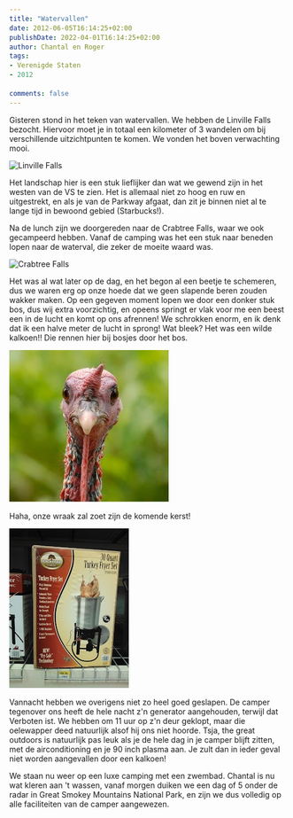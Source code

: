 ```yaml
---
title: "Watervallen"
date: 2012-06-05T16:14:25+02:00
publishDate: 2022-04-01T16:14:25+02:00
author: Chantal en Roger
tags:
- Verenigde Staten
- 2012

comments: false
---
```


Gisteren stond in het teken van watervallen. We hebben de Linville Falls bezocht. Hiervoor moet je in totaal een kilometer of 3 wandelen om bij verschillende uitzichtpunten te komen. We vonden het boven verwachting mooi.

![Linville Falls](./images/IMG_0505.JPG)

Het landschap hier is een stuk lieflijker dan wat we gewend zijn in het westen van de VS te zien. Het is allemaal niet zo hoog en ruw en uitgestrekt, en als je van de Parkway afgaat, dan zit je binnen niet al te lange tijd in bewoond gebied (Starbucks!).

Na de lunch zijn we doorgereden naar de Crabtree Falls, waar we ook gecampeerd hebben. Vanaf de camping was het een stuk naar beneden lopen naar de waterval, die zeker de moeite waard was.

![Crabtree Falls](./images/IMG_0521.JPG)

Het was al wat later op de dag, en het begon al een beetje te schemeren, dus we waren erg op onze hoede dat we geen slapende beren zouden wakker maken. Op een gegeven moment lopen we door een donker stuk bos, dus wij extra voorzichtig, en opeens springt er vlak voor me een beest een in de lucht en komt op ons afrennen! We schrokken enorm, en ik denk dat ik een halve meter de lucht in sprong! Wat bleek? Het was een wilde kalkoen!! Die rennen hier bij bosjes door het bos.

![Turkey](./images/9.jpg)

Haha, onze wraak zal zoet zijn de komende kerst!

![Turkey](./images/10.jpg)

Vannacht hebben we overigens niet zo heel goed geslapen. De camper tegenover ons heeft de hele nacht z'n generator aangehouden, terwijl dat Verboten ist. We hebben om 11 uur op z'n deur geklopt, maar die oelewapper deed natuurlijk alsof hij ons niet hoorde. Tsja, the great outdoors is natuurlijk pas leuk als je de hele dag in je camper blijft zitten, met de airconditioning en je 90 inch plasma aan. Je zult dan in ieder geval niet worden aangevallen door een kalkoen!

We staan nu weer op een luxe camping met een zwembad. Chantal is nu wat kleren aan 't wassen, vanaf morgen duiken we een dag of 5 onder de radar in Great Smokey Mountains National Park, en zijn we dus volledig op alle faciliteiten van de camper aangewezen.
